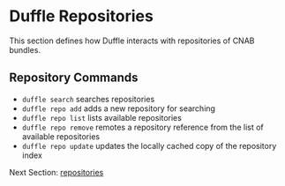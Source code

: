 # Duffle Repositories

This section defines how Duffle interacts with repositories of CNAB bundles.

## Repository Commands

- `duffle search` searches repositories
- `duffle repo add` adds a new repository for searching
- `duffle repo list` lists available repositories
- `duffle repo remove` remotes a repository reference from the list of available repositories
- `duffle repo update` updates the locally cached copy of the repository index

Next Section: [repositories](204-repositories.md)